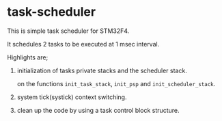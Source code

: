 # task-scheduler

This is simple task scheduler for STM32F4.

It schedules 2 tasks to be executed at 1 msec interval.

Highlights are;

1. initialization of tasks private stacks and the scheduler stack.

	on the functions `init_task_stack`, `init_psp` and `init_scheduler_stack`.

2. system tick(systick) context switching.

3. clean up the code by using a task control block structure.
